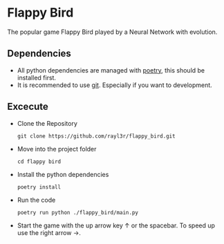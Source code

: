 # Flappy Bird

The popular game Flappy Bird played by a Neural Network with evolution.

## Dependencies

- All python dependencies are managed with [poetry](https://python-poetry.org/), this should be installed first.
- It is recommended to use [git](https://git-scm.com/). Especially if you want to development.

## Excecute

- Clone the Repository

    ```Shell
    git clone https://github.com/rayl3r/flappy_bird.git
    ```

- Move into the project folder

    ```Shell
    cd flappy bird
    ```

- Install the python dependencies

    ```Shell
    poetry install
    ```

- Run the code

    ```Shell
    poetry run python ./flappy_bird/main.py
    ```

- Start the game with the up arrow key &uarr; or the spacebar. To speed up use the right arrow &rarr;.

